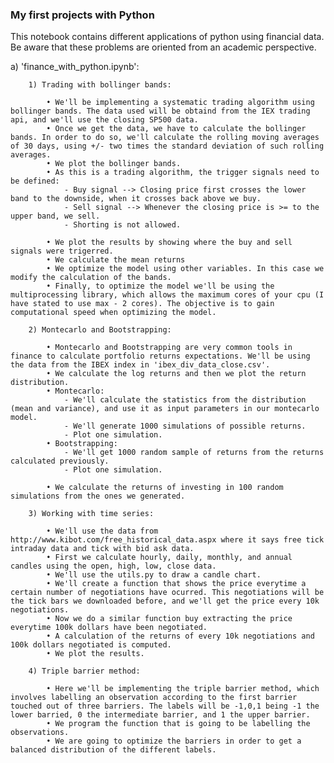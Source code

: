 ###  My first projects with Python

This notebook contains different applications of python using financial data. Be aware that these problems are oriented from an academic perspective.

a) 'finance_with_python.ipynb':

        1) Trading with bollinger bands:

            • We'll be implementing a systematic trading algorithm using bollinger bands. The data used will be obtaind from the IEX trading api, and we'll use the closing SP500 data. 
            • Once we get the data, we have to calculate the bollinger bands. In order to do so, we'll calculate the rolling moving averages of 30 days, using +/- two times the standard deviation of such rolling averages. 
            • We plot the bollinger bands. 
            • As this is a trading algorithm, the trigger signals need to be defined:
                - Buy signal --> Closing price first crosses the lower band to the downside, when it crosses back above we buy. 
                - Sell signal --> Whenever the closing price is >= to the upper band, we sell. 
                - Shorting is not allowed. 
            
            • We plot the results by showing where the buy and sell signals were trigerred.
            • We calculate the mean returns 
            • We optimize the model using other variables. In this case we modify the calculation of the bands. 
            • Finally, to optimize the model we'll be using the multiprocessing library, which allows the maximum cores of your cpu (I have stated to use max - 2 cores). The objective is to gain computational speed when optimizing the model. 

        2) Montecarlo and Bootstrapping:

            • Montecarlo and Bootstrapping are very common tools in finance to calculate portfolio returns expectations. We'll be using the data from the IBEX index in 'ibex_div_data_close.csv'.
            • We calculate the log returns and then we plot the return distribution. 
            • Montecarlo:
                - We'll calculate the statistics from the distribution (mean and variance), and use it as input parameters in our montecarlo model. 
                - We'll generate 1000 simulations of possible returns. 
                - Plot one simulation.
            • Bootstrapping:
                - We'll get 1000 random sample of returns from the returns calculated previously. 
                - Plot one simulation.
            
            • We calculate the returns of investing in 100 random simulations from the ones we generated.
        
        3) Working with time series:

            • We'll use the data from  http://www.kibot.com/free_historical_data.aspx where it says free tick intraday data and tick with bid ask data.
            • First we calculate hourly, daily, monthly, and annual candles using the open, high, low, close data. 
            • We'll use the utils.py to draw a candle chart. 
            • We'll create a function that shows the price everytime a certain number of negotiations have ocurred. This negotiations will be the tick bars we downloaded before, and we'll get the price every 10k negotiations. 
            • Now we do a similar function buy extracting the price everytime 100k dollars have been negotiated. 
            • A calculation of the returns of every 10k negotiations and 100k dollars negotiated is computed. 
            • We plot the results. 
        
        4) Triple barrier method:

            • Here we'll be implementing the triple barrier method, which involves labelling an observation according to the first barrier touched out of three barriers. The labels will be -1,0,1 being -1 the lower barried, 0 the intermediate barrier, and 1 the upper barrier. 
            • We program the function that is going to be labelling the observations. 
            • We are going to optimize the barriers in order to get a balanced distribution of the different labels. 
    
